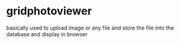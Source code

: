# gridphotoviewer
basically used to upload image or any file and store the file into the database and display in browser
